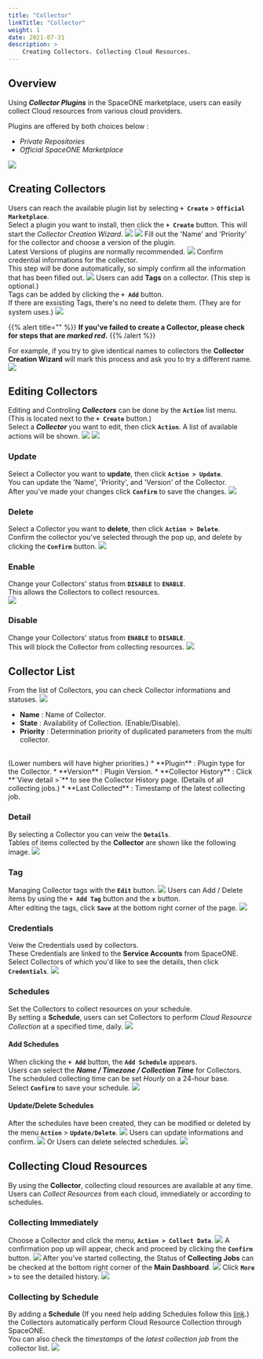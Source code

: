 ```yaml
---
title: "Collector"
linkTitle: "Collector"
weight: 1
date: 2021-07-31
description: >
    Creating Collectors. Collecting Cloud Resources.
---
```


## Overview
Using _**Collector Plugins**_ in the SpaceONE marketplace, users can easily collect Cloud resources from various cloud providers.

Plugins are offered by both choices below : 
* _Private Repositories_ 
* _Official SpaceONE Marketplace_

![](/docs/guides_v1/inventory/plugin/collector_img/collector_01.png)

## Creating Collectors
Users can reach the available plugin list by selecting **`+ Create`** > **`Official Marketplace`**.<br>
Select a plugin you want to install, then click the **`+ Create`** button. This will start the _Collector Creation Wizard_.
![](/docs/guides_v1/inventory/plugin/collector_img/collector_02_1.png)
![](/docs/guides_v1/inventory/plugin/collector_img/collector_02.png)
Fill out the 'Name' and 'Priority' for the collector and choose a version of the plugin.<br> 
Latest Versions of plugins are normally recommended.
![](/docs/guides_v1/inventory/plugin/collector_img/collector_03.png)
Confirm credential informations for the collector.<br>
This step will be done automatically, so simply confirm all the information that has been filled out.
![](/docs/guides_v1/inventory/plugin/collector_img/collector_04.png)
Users can add **Tags** on a collector. (This step is optional.)<br> 
Tags can be added by clicking the **`+ Add`** button.<br>
If there are exsisting Tags, there's no need to delete them. \(They are for system uses.\)
![](/docs/guides_v1/inventory/plugin/collector_img/collector_img_05.png)

{{% alert title="" %}}
**If you've failed to create a Collector, please check for steps that are _marked red_.**
{{% /alert %}}

For example, if you try to give identical names to collectors the **Collector Creation Wizard** will mark this process and ask you to try a different name. 
![](/docs/guides_v1/inventory/plugin/collector_img/collector_06.png)

## Editing Collectors
Editing and Controling _**Collectors**_ can be done by the **`Action`** list menu.<br> 
(This is located next to the **`+ Create`** button.)<br>
Select a _**Collector**_ you want to edit, then click **`Action`**. A list of available actions will be shown.
![](/docs/guides_v1/inventory/plugin/collector_img/collector_07_1.png)
![](/docs/guides_v1/inventory/plugin/collector_img/collector_img_07.png)

### Update 
Select a Collector you want to **update**, then click **`Action > Update`**.<br>
You can update the 'Name', 'Priority', and 'Version' of the Collector.<br>
After you've made your changes click **`Confirm`** to save the changes.
![](/docs/guides_v1/inventory/plugin/collector_img/collector_08.png)

### Delete 
Select a Collector you want to **delete**, then click **`Action > Delete`**.<br>
Confirm the collector you've selected through the pop up, and delete by clicking the **`Confirm`** button.
![](/docs/guides_v1/inventory/plugin/collector_img/collector_09.png)

### Enable
Change your Collectors' status from **`DISABLE`** to **`ENABLE`**.<br> 
This allows the Collectors to collect resources.<br>
![](/docs/guides_v1/inventory/plugin/collector_img/collector_10.png)

### Disable
Change your Collectors' status from **`ENABLE`** to **`DISABLE`**.<br>
This will block the Collector from collecting resources.
![](/docs/guides_v1/inventory/plugin/collector_img/collector_11.png)

## Collector List
From the list of Collectors, you can check Collector informations and statuses.
![](/docs/guides_v1/inventory/plugin/collector_img/collector_12.png)

* **Name** : Name of Collector.
* **State** : Availability of Collection. (Enable/Disable).
* **Priority** : Determination priority of duplicated parameters from the multi collector. 
<br>
(Lower numbers will have higher priorities.)
* **Plugin** : Plugin type for the Collector.
* **Version** : Plugin Version.
* **Collector History** : Click  **`View detail >`** to see the Collector History page. (Details of all collecting jobs.)
* **Last Collected** : Timestamp of the latest collecting job.

### Detail
By selecting a Collector you can veiw the **`Details`**.<br>
Tables of items collected by the **Collector** are shown like the following image.
![](/docs/guides_v1/inventory/plugin/collector_img/collector_img_13.png)

### Tag
Managing Collector tags with the **`Edit`** button.
![](/docs/guides_v1/inventory/plugin/collector_img/collector_img_14.png)
Users can Add / Delete items by using the **`+ Add Tag`** button and the **`x`** button.<br>
After editing the tags, click **`Save`** at the bottom right corner of the page.
![](/docs/guides_v1/inventory/plugin/collector_img/collector_img_15.png)

### Credentials
Veiw the Credentials used by collectors.<br>
These Credentials are linked to the **Service Accounts** from SpaceONE.<br>
Select Collectors of which you'd like to see the details, then click **`Credentials`**.
![](/docs/guides_v1/inventory/plugin/collector_img/collector_16.png)

### Schedules
Set the Collectors to collect resources on your schedule.<br>
By setting a **Schedule**, users can set Collectors to perform _Cloud Resource Collection_ at a specified time, daily.
![](/docs/guides_v1/inventory/plugin/collector_img/collector_18.png)

#### Add Schedules
When clicking the **`+ Add`** button, the **`Add Schedule`** appears.<br>
Users can select the _**Name / Timezone / Collection Time**_ for Collectors.<br>
The scheduled collecting time can be set _Hourly_ on a 24-hour base.<br>
Select **`Confirm`** to save your schedule.
![](/docs/guides_v1/inventory/plugin/collector_img/collector_18_1.png)

#### Update/Delete Schedules
After the schedules have been created, they can be modified or deleted by the menu **`Action`** > **`Update/Delete`**.
![](/docs/guides_v1/inventory/plugin/collector_img/collector_20_2.png)
Users can update informations and confirm.
![](/docs/guides_v1/inventory/plugin/collector_img/collector_20.png)
Or Users can delete selected schedules.
![](/docs/guides_v1/inventory/plugin/collector_img/collector_20_1.png)

## Collecting Cloud Resources
By using the **Collector**, collecting cloud resources are available at any time.<br>
Users can _Collect Resources_ from each cloud, immediately or according to schedules.

### Collecting Immediately
Choose a Collector and click the menu, **`Action > Collect Data`**.
![](/docs/guides_v1/inventory/plugin/collector_img/collector_21.png)
A confirmation pop up will appear, check and proceed by clicking the **`Confirm`** button.
![](/docs/guides_v1/inventory/plugin/collector_img/collector_22.png)
After you've started collecting, the Status of **Collecting Jobs** can be checked at the bottom right corner of the **Main Dashboard**.
![](/docs/guides_v1/inventory/plugin/collector_img/collector_23.png)
Click **`More >`** to see the detailed history.
![](/docs/guides_v1/inventory/plugin/collector_img/collector_23_1.png)

### Collecting by Schedule
By adding a **Schedule** (If you need help adding Schedules follow this [link](#add-schedules).)<br>
the Collectors automatically perform Cloud Resource Collection through SpaceONE.<br>
You can also check the _timestamps_ of the _latest collection job_ from the collector list.
![](/docs/guides_v1/inventory/plugin/collector_img/collector_24.png)
